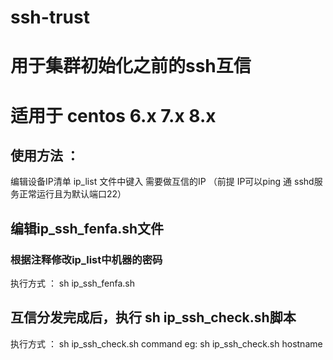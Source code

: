 # ssh-trust

# 用于集群初始化之前的ssh互信
# 适用于 centos 6.x 7.x 8.x 

## 使用方法 ： 
编辑设备IP清单 
ip_list  文件中键入 需要做互信的IP （前提  IP可以ping 通 sshd服务正常运行且为默认端口22）

## 编辑ip_ssh_fenfa.sh文件 
### 根据注释修改ip_list中机器的密码
执行方式 ： sh ip_ssh_fenfa.sh

## 互信分发完成后，执行 sh ip_ssh_check.sh脚本
执行方式 ： sh ip_ssh_check.sh  command
eg:  sh ip_ssh_check.sh hostname
